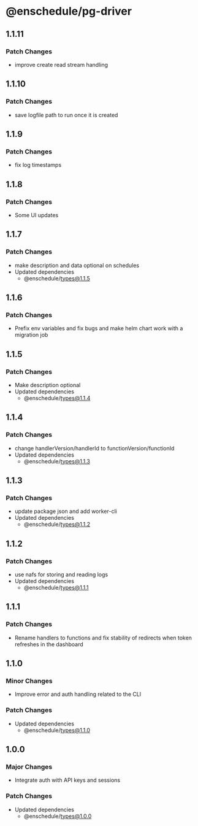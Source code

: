 # @enschedule/pg-driver

## 1.1.11

### Patch Changes

- improve create read stream handling

## 1.1.10

### Patch Changes

- save logfile path to run once it is created

## 1.1.9

### Patch Changes

- fix log timestamps

## 1.1.8

### Patch Changes

- Some UI updates

## 1.1.7

### Patch Changes

- make description and data optional on schedules
- Updated dependencies
  - @enschedule/types@1.1.5

## 1.1.6

### Patch Changes

- Prefix env variables and fix bugs and make helm chart work with a migration job

## 1.1.5

### Patch Changes

- Make description optional
- Updated dependencies
  - @enschedule/types@1.1.4

## 1.1.4

### Patch Changes

- change handlerVersion/handlerId to functionVersion/functionId
- Updated dependencies
  - @enschedule/types@1.1.3

## 1.1.3

### Patch Changes

- update package json and add worker-cli
- Updated dependencies
  - @enschedule/types@1.1.2

## 1.1.2

### Patch Changes

- use nafs for storing and reading logs
- Updated dependencies
  - @enschedule/types@1.1.1

## 1.1.1

### Patch Changes

- Rename handlers to functions and fix stability of redirects when token refreshes in the dashboard

## 1.1.0

### Minor Changes

- Improve error and auth handling related to the CLI

### Patch Changes

- Updated dependencies
  - @enschedule/types@1.1.0

## 1.0.0

### Major Changes

- Integrate auth with API keys and sessions

### Patch Changes

- Updated dependencies
  - @enschedule/types@1.0.0
